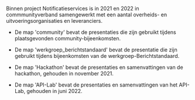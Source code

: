 Binnen project Notificatieservices is in 2021 en 2022 in commmunityverband samengewerkt met een aantal overheids- en uitvoeringsorganisaties en leveranciers. 

- De map 'community' bevat de presentaties die zijn gebruikt tijdens plaatsgevonden community-bijeenkomsten.

- De map 'werkgroep_berichtstandaard' bevat de presentatie die zijn gebruikt tijdens bijeenkomsten van de werkgroep-Berichtstandaard. 

- De map 'Hackathon' bevat de presentaties en samenvattingen van de hackathon, gehouden in november 2021.

- De map 'API-Lab' bevat de presentaties en samenvattingen van het API-Lab, gehouden in juni 2022.
